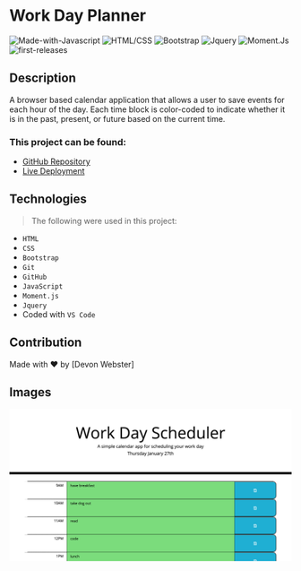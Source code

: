 # Work Day Planner
![Made-with-Javascript](https://img.shields.io/badge/Made%20With-JAVASCRIPT-yellow) ![HTML/CSS](https://img.shields.io/badge/-HTML%2FCSS-blue) ![Bootstrap](https://img.shields.io/badge/-Bootstrap-green) ![Jquery](https://img.shields.io/badge/-Jquery-purple) ![Moment.Js](https://img.shields.io/badge/-Moment.js-lightgrey) ![first-releases](https://img.shields.io/badge/Version-1.1-orange)

## Description 
A browser based calendar application that allows a user to save events for each hour of the day. Each time block is color-coded to indicate whether it is in the past, present, or future based on the current time.

 ### This project can be found:

- [GitHub Repository](https://github.com/codemasterdev/day-planner)
- [Live Deployment](https://codemasterdev.github.io/day-planner)

## Technologies

> The following were used in this project:

- `HTML`
- `CSS`
- `Bootstrap`
- `Git`
- `GitHub`
- `JavaScript`
- `Moment.js`
- `Jquery`
- Coded with `VS Code`

## Contribution
Made with ❤️ by [Devon Webster]

## Images

![](assets/images/wrk-day.png)
